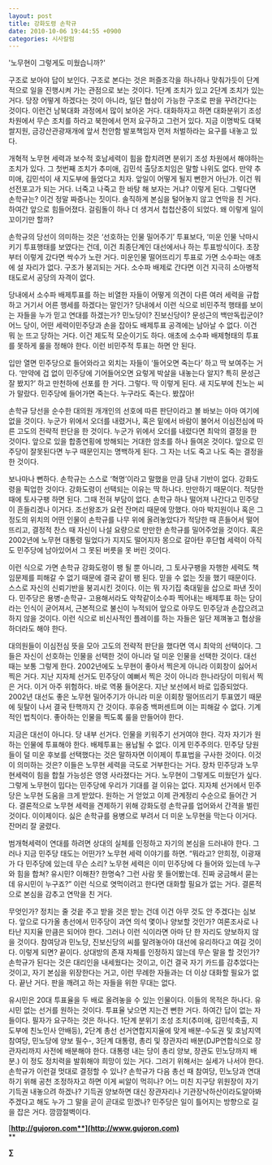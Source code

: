 ```yaml
---
layout: post
title: 강화도령 손학규
date: 2010-10-06 19:44:55 +0900
categories: 시사칼럼
---
```

'노무현이 그렇게도 미웠습니까?'



구조로 보아야 답이 보인다. 구조로 본다는 것은 퍼즐조각을 하나하나 맞춰가듯이 단계적으로 일을 진행시켜 가는 관점으로 보는 것이다. 1단계 조치가 있고 2단계 조치가 있는 거다. 당장 어떻게 하겠다는 것이 아니라, 일단 협상이 가능한 구조로 판을 꾸려간다는 것이다. 이런건 남북대화 과정에서 많이 보아온 거다. 대화하자고 하면 대화분위기 조성 차원에서 무슨 조치를 하라고 북한에서 먼저 요구하고 그런거 있다. 지금 이명박도 대북쌀지원, 금강산관광재개에 앞서 천안함 발포책임자 먼저 처벌하라는 요구를 내놓고 있다. 



개혁적 노무현 세력과 보수적 호남세력이 힘을 합치려면 분위기 조성 차원에서 해야하는 조치가 있다. 그 첫번째 조치가 추미애, 김민석 출당조치임은 말할 나위도 없다. 만약 추미애, 김민석이 새 지도부에 들었다고 치자. 앞일이 어떻게 될지 뻔한거 아닌가. 이건 뭐 선전포고가 되는 거다. 너죽고 나죽고 한 바탕 해 보자는 거냐? 이렇게 된다. 그렇다면 손학규는? 이건 정말 짜증나는 짓이다. 솔직하게 본심을 털어놓지 않고 연막을 친 거다. 하여간 앞으로 힘들어졌다. 걸림돌이 하나 더 생겨서 첩첩산중이 되었다. 왜 이렇게 일이 꼬이기만 할까? 



손학규의 당선이 의미하는 것은 ‘선호하는 인물 밀어주기’ 투표보다, ‘미운 인물 낙마시키기 투표행태를 보였다는 건데, 이건 최종단계인 대선에서나 하는 투표방식이다. 초장부터 이렇게 갔다면 싹수가 노란 거다. 미운인물 떨어뜨리기 투표로 가면 소수파는 애초에 설 자리가 없다. 구조가 붕괴되는 거다. 소수파 배제로 간다면 이건 지극히 소아병적 태도로서 공당의 자격이 없다. 



당내에서 소수파 배제투표를 하는 비열한 자들이 어떻게 의견이 다른 여러 세력을 규합하고 거기서 어른 행세를 하겠다는 말인가? 당내에서 이런 식으로 비민주적 행태를 보이는 자들을 누가 믿고 연대를 하겠는가? 민노당이? 진보신당이? 문성근의 백만독립군이? 어느 당이, 어떤 세력이민주당과 손을 잡아도 배제투표 공격에는 남아날 수 없다. 이건 뭐 눈 뜨고 당하는 거다. 이건 제도적 모순이기도 하다. 애초에 소수파 배제형태의 투표를 못하게 룰을 정해야 한다. 이런 비민주적 투표는 하면 안 된다.



입만 열면 민주당으로 들어와라고 외치는 자들이 ‘들어오면 죽는다’ 하고 딱 보여주는 거다. ‘만약에 겁 없이 민주당에 기어들어오면 요렇게 박살을 내놓는다 알지? 특히 문성근 잘 봤지?’ 하고 만천하에 선포를 한 거다. 그렇다. 딱 이렇게 된다. 새 지도부에 친노는 씨가 말랐다. 민주당에 들어가면 죽는다. 누구라도 죽는다. 봤잖아!



손학규 당선을 순수한 대의원 개개인의 선호에 따른 판단이라고 볼 바보는 아마 여기에 없을 것이다. 누군가 위에서 오더를 내렸거나, 혹은 밑에서 바람이 불어서 이심전심에 따른 고도의 전략적 판단을 한 것이다. 누군가 위에서 오더를 내렸다면 최악의 결정을 한 것이다. 앞으로 있을 합종연횡에 방해되는 거대한 암초를 하나 들여온 것이다. 앞으로 민주당이 잘못된다면 누구 때문인지는 명백하게 된다. 그 자는 너도 죽고 나도 죽는 결정을 한 것이다.



보나마나 뻔하다. 손학규는 스스로 ‘혁명’이라고 말했을 만큼 당내 기반이 없다. 강화도령을 픽업한 것이다. 강화도령이 선택되는 이유는 딱 하나다. 만만하기 때문이다. 적당한 때에 토사구팽 하면 된다. 그때 전혀 부담이 없다. 손학규 하나 떨어져 나간다고 민주당이 흔들리겠나 이거다. 조선왕조가 요런 잔머리 때문에 망했다. 아마 박지원이나 혹은 그 정도의 위치의 어떤 인물이 손학규를 나무 위에 올려놓았다가 적당한 때 흔들어서 떨어뜨리고, 결정적 찬스 때 자신이 나설 요량으로 만만한 손학규를 밀어주었을 것이다. 혹은 2002년에 노무현 대통령 밀었다가 지지도 떨어지자 몽으로 갈아탄 후단협 세력이 아직도 민주당에 남아있어서 그 못된 버릇을 못 버린 것이다. 



이런 식으로 가면 손학규 강화도령이 팽 될 뿐 아니라, 그 토사구팽을 자행한 세력도 책임문제를 피해갈 수 없기 때문에 결국 같이 팽 된다. 믿을 수 없는 짓을 했기 때문이다. 스스로 자신의 신뢰기반을 붕괴시킨 것이다. 이는 뭐 자기집 축대밑을 삽으로 파낸 짓이다. 민주당은 용병-손학규- 고용해서라도 악착같이소수파 찍어내는 배제투표 하는 당이라는 인식이 굳어져서, 근본적으로 불신이 누적되어 앞으로 아무도 민주당과 손잡으려고 하지 않을 것이다. 이런 식으로 비신사적인 플레이를 하는 자들은 일단 제껴놓고 협상을 하더라도 해야 한다.



대의원들이 이심전심 뜻을 모아 고도의 전략적 판단을 했다면 역시 최악의 선택이다. 그들은 자신이 선호하는 인물을 선택한 것이 아니라 덜 미운 인물을 선택한 것이다. 대선 때는 보통 그렇게 한다. 2002년에도 노무현이 좋아서 찍은게 아니라 이회창이 싫어서 찍은 거다. 지난 지자체 선거도 민주당이 예뻐서 찍은 것이 아니라 한나라당이 미워서 찍은 거다. 이거 아주 위험하다. 바로 역풍 들어온다. 지난 보선에서 바로 입증되었다. 2002년 대선도 좋은 노무현 밀어주기가 아니라 미운 이회창 떨어뜨리기 투표였기 때문에 뒷탈이 나서 결국 탄핵까지 간 것이다. 후유증 백퍼센트며 이는 피해갈 수 없다. 기계적인 법칙이다. 좋아하는 인물을 찍도록 룰을 만들어야 한다.



지금은 대선이 아니다. 당 내부 선거다. 인물을 키워주기 선거여야 한다. 각자 자기가 원하는 인물에 투표해야 한다. 배제투표는 용납될 수 없다. 이게 민주주의다. 민주당 당원들이 덜 미운 후보를 선택했다는 것은 말하자면 이이제이 투표법을 구사한 것이다. 이것이 의미하는 것은? 이들은 노무현 세력을 극도로 거부한다는 거다. 장차 민주당과 노무현세력이 힘을 합칠 가능성은 영영 사라졌다는 거다. 노무현이 그렇게도 미웠던가 싶다. 그렇게 노무현이 밉다는 민주당에 우리가 기대를 걸 이유는 없다. 지자체 선거에서 민주당은 노무현 도움을 크게 받았다. 원하는 거 얻었고 이제 관계정리 수순으로 들어간 거다. 결론적으로 노무현 세력을 견제하기 위해 강화도령 손학규를 업어와서 간격을 벌린 것이다. 이이제이다. 싫은 손학규를 용병으로 부려서 더 미운 노무현을 막는다 이거다. 잔머리 잘 굴렸다.



범개혁세력이 연대를 하려면 상대의 실체를 인정하고 자기의 본심을 드러내야 한다. 그러나 지금 민주당 태도는 어떤가? 노무현 세력 이야기를 하면. “뭐라고? 안희정, 이광재가 다 민주당에 있는데 무슨 소리? 노무현 세력은 이미 민주당에 다 들어와 있는데 누구와 힘을 합쳐? 유시민? 이해찬? 한명숙? 그런 사람 못 들어봤는데. 진짜 궁금해서 묻는데 유시민이 누구죠?” 이런 식으로 엿먹이려고 한다면 대화할 필요가 없는 거다. 결론적으로 본심을 감추고 연막을 친 거다. 



무엇인가? 정치는 줄 것읕 주고 받을 것은 받는 건데 이건 아무 것도 안 주겠다는 심보다. 앞으로 다가올 총선에서 민주당이 과연 의석 몇이나 양보할 것인가? 여론조사로 나타난 지지율 만큼은 되어야 한다. 그러나 이런 식이라면 아마 단 한 자리도 양보하지 않을 것이다. 참여당과 민노당, 진보신당의 씨를 말려놓아야 대선에 유리하다고 여길 것이다. 이렇게 되면? 끝이다. 상대방의 존재 자체를 인정하지 않는데 무슨 말을 할 것인가? 손학규가 된다는 것은 대리인을 내세웠다는 것이고, 이건 결국 자기 카드를 감추었다는 것이고, 자기 본심을 위장한다는 거고, 이런 무례한 자들과는 더 이상 대화할 필요가 없다. 끝난 거다. 판을 깨려고 하는 자들을 위한 무대는 없다. 



유시민은 20대 투표율을 두 배로 올려놓을 수 있는 인물이다. 이들의 목적은 하나다. 유시민 없는 선거를 원하는 것이다. 투표율 낮으면 지는건 뻔한 거다. 하여간 답이 없는 자들이다. 필자가 요구하는 것은 하나다. 1단계 분위기 조성 조치(추미애, 김민석축출, 지도부에 친노인사 안배등), 2단계 총선 선거연합지지율에 맞게 배분-수도권 및 호남지역 참여당, 민노당에 양보 필수-, 3단계 대통령, 총리 및 장관자리 배분(DJP연합식으로 장관자리까지 사전에 배분해야 한다. 대통령 내는 당이 총리 양보, 장관도 민노당까지 배분.) 이 정도 정치력을 발휘해야 희망이 있는 거다. 그러기 위해서는 실세가 나서야 한다. 손학규가 이런걸 멋대로 결정할 수 있나? 손학규가 다음 총선 때 참여당, 민노당과 연대하기 위해 공천 조정하자고 하면 이게 씨알이 먹히나? 어느 미친 지구당 위원장이 자기 기득권 내놓으려 하겠나? 기득권 양보하면 대신 장관자리나 기관장낙하산이라도알아봐 주겠다고 해도 누가 그 말을 곧이 곧대로 믿겠나? 민주당은 일이 틀어지는 방향으로 길을 잡은 거다. 깜깜절벽이다.  


  
  
  


[**http://gujoron.com**](http://www.gujoron.com)**  
** 

**∑**